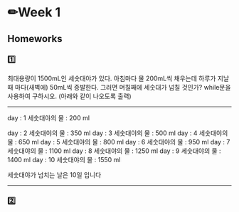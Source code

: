 # ✏Week 1

## Homeworks

### 1️⃣ 
최대용량이 1500mL인 세숫대야가 있다. 
아침마다 물 200mL씩 채우는데 하루가 지날 때 마다(새벽에) 50mL씩 증발한다.
그러면 며칠째에 세숫대가 넘칠 것인가? while문을 사용하여 구하시오. (아래와 같이 나오도록 출력)
**********************************
day : 1  세숫대야의 물 : 200 ml

day : 2  세숫대야의 물 : 350 ml
day : 3  세숫대야의 물 : 500 ml
day : 4  세숫대야의 물 : 650 ml
day : 5  세숫대야의 물 : 800 ml
day : 6  세숫대야의 물 : 950 ml
day : 7  세숫대야의 물 : 1100 ml
day : 8  세숫대야의 물 : 1250 ml
day : 9  세숫대야의 물 : 1400 ml
day : 10  세숫대야의 물 : 1550 ml

세숫대야가 넘치는 날은 10일 입니다
**********************************

### 2️⃣ 
